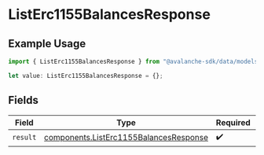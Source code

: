 # ListErc1155BalancesResponse

## Example Usage

```typescript
import { ListErc1155BalancesResponse } from "@avalanche-sdk/data/models/operations";

let value: ListErc1155BalancesResponse = {};
```

## Fields

| Field                                                                                            | Type                                                                                             | Required                                                                                         | Description                                                                                      |
| ------------------------------------------------------------------------------------------------ | ------------------------------------------------------------------------------------------------ | ------------------------------------------------------------------------------------------------ | ------------------------------------------------------------------------------------------------ |
| `result`                                                                                         | [components.ListErc1155BalancesResponse](../../models/components/listerc1155balancesresponse.md) | :heavy_check_mark:                                                                               | N/A                                                                                              |